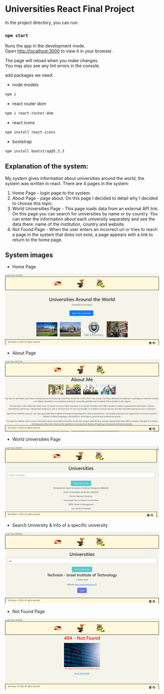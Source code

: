 # Universities React Final Project

In the project directory, you can run:

### `npm start`

Runs the app in the development mode.\
Open [http://localhost:3000](http://localhost:3000) to view it in your browser.

The page will reload when you make changes.\
You may also see any lint errors in the console.

add packages we need:

- node models

```sh
npm i
```

- react router dom

```sh
npm i react-router-dom

```

- react icons

```sh
npm install react-icons

```

- bootstrap

```sh
npm install bootstrap@5.3.3

```

## Explanation of the system:

My system gives information about universities around the world, the system was written in react. There are 4 pages in the system:

1. Home Page - login page to the system.
2. About Page - page about. On this page I decided to detail why I decided to choose this topic.
3. World Universities Page - This page loads data from an external API link. On this page you can search for universities by name or by country. You can enter the information about each university separately and see the data there: name of the institution, country and website.
4. Not Found Page - When the user enters an incorrect url or tries to reach a page in the system that does not exist, a page appears with a link to return to the home page.

## System images

- Home Page

![Home Page](src/screensPic/HomePage.png)

- About Page

![About Page](src/screensPic/AboutPage.png)

- World Universities Page

![World Universities Page](src/screensPic/InfoPage.png)

- Search University & Info of a specific university

![Search University & Info of a specific university](src/screensPic/SearchAndSpecificInfo.png)

- Not Found Page

![Search University & Info of a specific university](src/screensPic/NotFoundPage.png)
